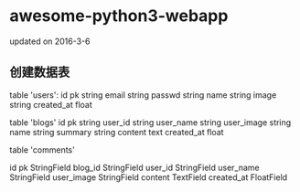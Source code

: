 # awesome-python3-webapp
updated on 2016-3-6  

创建数据表
---
table 'users':
id pk string
email string
passwd string
name string
image string
created_at float  

table 'blogs'
id pk string
user_id string
user_name string
user_image string
name string
summary string
content text
created_at float

table 'comments'

id pk StringField
blog_id StringField
user_id StringField
user_name StringField
user_image StringField
content TextField
created_at FloatField